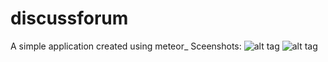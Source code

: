 # discussforum
A simple application created using meteor_
Sceenshots:
![alt tag](https://66.media.tumblr.com/4632e4540e03eb6c71d5ae379bffb8c1/tumblr_o7dd8shaHU1vo81nho1_1280.png)
![alt tag](https://65.media.tumblr.com/5be4629e4f2fec34a038da92bec47c7e/tumblr_o7ddag4CNX1vo81nho1_1280.png)

